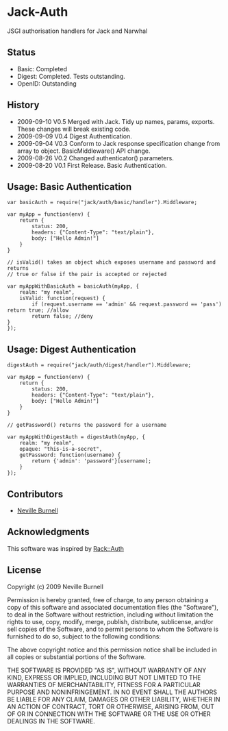 Jack-Auth
==========
JSGI authorisation handlers for Jack and Narwhal

Status
------
* Basic: Completed
* Digest: Completed. Tests outstanding.
* OpenID: Outstanding

History
-------
* 2009-09-10 V0.5 Merged with Jack. Tidy up names, params, exports. These changes will break existing code.
* 2009-09-09 V0.4 Digest Authentication.
* 2009-09-04 V0.3 Conform to Jack response specification change from array to object.  BasicMiddleware() API change.
* 2009-08-26 V0.2 Changed authenticator() parameters.
* 2009-08-20 V0.1 First Release. Basic Authentication. 

Usage: Basic Authentication
---------------------------
    var basicAuth = require("jack/auth/basic/handler").Middleware;

    var myApp = function(env) {
        return {
            status: 200,
            headers: {"Content-Type": "text/plain"},
            body: ["Hello Admin!"]
        }
    }

    // isValid() takes an object which exposes username and password and returns
    // true or false if the pair is accepted or rejected

    var myAppWithBasicAuth = basicAuth(myApp, {
        realm: "my realm",
        isValid: function(request) {
            if (request.username == 'admin' && request.password == 'pass') return true; //allow
            return false; //deny
    }
    });

Usage: Digest Authentication
---------------------------
    digestAuth = require("jack/auth/digest/handler").Middleware;

    var myApp = function(env) {
        return {
            status: 200,
            headers: {"Content-Type": "text/plain"},
            body: ["Hello Admin!"]
        }
    }

    // getPassword() returns the password for a username

    var myAppWithDigestAuth = digestAuth(myApp, {
        realm: "my realm",
        opaque: "this-is-a-secret",
        getPassword: function(username) {
            return {'admin': 'password'}[username];
        }
    });

Contributors
------------
* [Neville Burnell][2]

Acknowledgments
---------------
This software was inspired by [Rack::Auth][1]

[1]:http://github.com/rack/rack
[2]:http://github.com/nevilleburnell

License
-------
Copyright (c) 2009 Neville Burnell

Permission is hereby granted, free of charge, to any person obtaining a copy
of this software and associated documentation files (the "Software"), to
deal in the Software without restriction, including without limitation the
rights to use, copy, modify, merge, publish, distribute, sublicense, and/or
sell copies of the Software, and to permit persons to whom the Software is
furnished to do so, subject to the following conditions:

The above copyright notice and this permission notice shall be included in
all copies or substantial portions of the Software.

THE SOFTWARE IS PROVIDED "AS IS", WITHOUT WARRANTY OF ANY KIND, EXPRESS OR
IMPLIED, INCLUDING BUT NOT LIMITED TO THE WARRANTIES OF MERCHANTABILITY,
FITNESS FOR A PARTICULAR PURPOSE AND NONINFRINGEMENT. IN NO EVENT SHALL
THE AUTHORS BE LIABLE FOR ANY CLAIM, DAMAGES OR OTHER LIABILITY, WHETHER
IN AN ACTION OF CONTRACT, TORT OR OTHERWISE, ARISING FROM, OUT OF OR IN
CONNECTION WITH THE SOFTWARE OR THE USE OR OTHER DEALINGS IN THE SOFTWARE.

